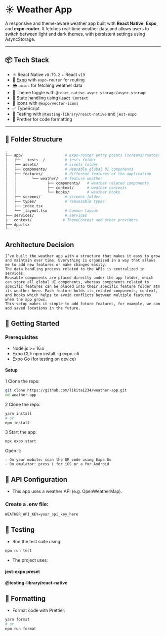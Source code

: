 # ☀️ Weather App

A responsive and theme-aware weather app built with **React Native**, **Expo**, and **expo-router**. It fetches real-time weather data and allows users to switch between light and dark themes, with persistent settings using AsyncStorage.

---

## 📦 Tech Stack

- ⚛️ React Native `v0.79.2` + React `v19`
- 🚀 [Expo](https://expo.dev/) with `expo-router` for routing
- 🌦️ `axios` for fetching weather data
- 🌙 Theme toggle with `@react-native-async-storage/async-storage`
- 🧠 State handling using `React Context`
- 🎨 Icons with `@expo/vector-icons`
- ✅ TypeScript
- 🧪 Testing with `@testing-library/react-native` and `jest-expo`
- 🧹 Prettier for code formatting

---

## 📁 Folder Structure

```bash
.
├── app/                   # expo-router entry points (screens/routes)
│   ├── __tests__/         # tests folder
│   ├── assets/            # assets folder
│   ├── components/        # Reusable global UI components
│   ├── features/          # different features of the application
│   │       └── weather/   # feature weather 
│   │              ├── components/   # weather related components
│   │              ├── context/      # weather contexts 
│   │              └── hooks/        # weather hooks
│   ├── screens/           # screens folder
│   ├── types/             # reusesable types 
│   ├── index.tsx          
│   └── _layout.tsx        # Common layout
├── services/              # services 
├── context/              # ThemeContext and other providers
├── App.tsx              
└── ...
```

## Architecture Decision
```
I’ve built the weather app with a structure that makes it easy to grow and maintain over time. Everything is organized in a way that allows me to add new features or make changes easily.
The data handling process related to the APIs is centralized in services.
Reusable components are placed directly under the app folder, which can store all global UI components, whereas components related to specific features can be placed into their specific feature folder atm its weather here. Each feature holds its related components, context, and hooks which helps to avoid conflicts between multiple features when the app grows.
This setup makes it simple to add future features, for example, we can add saved locations in the future. 
```

## 🚀 Getting Started

### Prerequisites
- Node.js >= 16.x
- Expo CLI: npm install -g expo-cli
- Expo Go (for testing on device)

#### Setup
1 Clone the repo:
``` bash
git clone https://github.com/likita1234/weather-app.git
cd weather-app
```

2 Clone the repo:
``` bash
yarn install
# or
npm install
```

3 Start the app:
``` bash
npx expo start
```

Open it:
```
- On your mobile: scan the QR code using Expo Go
- On emulator: press i for iOS or a for Android
```

## 🔌 API Configuration
- This app uses a weather API (e.g. OpenWeatherMap).

### Create a .env file:
```
WEATHER_API_KEY=your_api_key_here
```

## 🧪 Testing
- Run the test suite using:

``` bash
npm run test
```

- The project uses:

#### jest-expo preset
#### @testing-library/react-native

## 🎨 Formatting
- Format code with Prettier:
``` bash
yarn format
# or
npm run format
```

